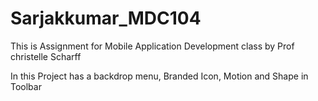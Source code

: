 # Sarjakkumar_MDC104

This is Assignment for Mobile Application Development class by Prof christelle Scharff

In this Project has a backdrop menu, Branded Icon, Motion and Shape in Toolbar


